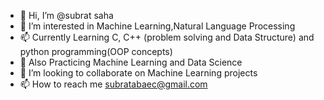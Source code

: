 - 👋 Hi, I’m @subrat saha
- 👀 I’m interested in Machine Learning,Natural Language Processing
- 📫 Currently Learning C, C++ (problem solving and Data Structure) and python programming(OOP concepts)
- 🌱 Also Practicing Machine Learning and Data Science
- 💞️ I’m looking to collaborate on Machine Learning projects
- 📫 How to reach me subratabaec@gmail.com

<!---
subrataBAEC/subrataBAEC is a ✨ special ✨ repository because its `README.md` (this file) appears on your GitHub profile.
You can click the Preview link to take a look at your changes.
--->
